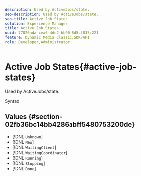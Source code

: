 ```yaml
---
description: Used by ActiveJobs/state.
seo-description: Used by ActiveJobs/state.
seo-title: Active Job States
solution: Experience Manager
title: Active Job States
uuid: 77020ada-cea6-4de2-bb90-8d5cf835c221
feature: Dynamic Media Classic,SDK/API
role: Developer,Administrator
---
```


# Active Job States{#active-job-states}

Used by ActiveJobs/state.

 Syntax 

## Values {#section-02fb36bc14bb4286abff5480753200de}

* [!DNL `Unknown`] 
* [!DNL `New`] 
* [!DNL `WaitingClient`] 
* [!DNL `WaitingCoordinator`] 
* [!DNL `Running`]
* [!DNL `Stopping`] 
* [!DNL `Done`]

